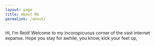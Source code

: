 ```yaml
---
layout: page
title: About Me
permalink: /about/
---
```


Hi, I'm Reid! Welcome to my inconspicuous corner of the vast internet expanse.  Hope you stay for awhile, you know, kick your feet up,
<!--stackedit_data:
eyJoaXN0b3J5IjpbLTY5NDQ3NDc3NywtNDg0MDcyMjA4XX0=
-->